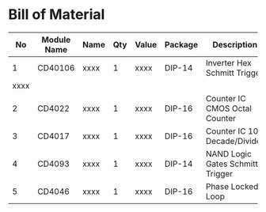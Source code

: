 # Bill of Material

| No | Module Name |Name|Qty|Value|Package|Description|Note|Manufacturer Part Number|Mouser-Nr.|LINK|
| --- | --- |--- | --- |--- | --- |--- | --- |--- | --- |--- |
|1|CD40106|xxxx|1|xxxx|DIP-14|Inverter Hex Schmitt Trigger|xxxx|CD40106BE|[595-CD40106BE](https://www.mouser.de/ProductDetail/Texas-Instruments/CD40106BE?qs=YhsVCygOPE1CyKyInx%252Bh3Q%3D%3D&gclid=EAIaIQobChMIgtOchp_K6wIVBt-yCh0zXgXAEAAYASAAEgIDAPD_BwE/ "CD40106BE")
|xxxx|
|2|CD4022|xxxx|1|xxxx|DIP-16|Counter IC CMOS Octal Counter|xxxx|CD4022BE|595-CD4022BE|xxxx|
|3|CD4017|xxxx|1|xxxx|DIP-16|Counter IC 10 Decade/Divider|xxxx|CD4017BE|595-CD4017BE|xxxx|
|4|CD4093|xxxx|1|xxxx|DIP-14|NAND Logic Gates Schmitt Trigger|xxxx|CD4093BE|595-CD4093BE|xxxx|
|5|CD4046|xxxx|1|xxxx|DIP-16|Phase Locked Loop|xxxx|CD4046BE|595-CD4046BE|xxxx|


